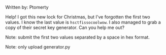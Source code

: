 Written by: Ptomerty

Help! I got this new lock for Christmas, but I've forgotten the first two values. I know the last value is `hsctfissocoolwow`. I also managed to grab a copy of their secret key generator. Can you help me out?

Note: submit the first two values separated by a space in hex format.

Note: only upload generator.py